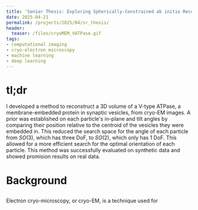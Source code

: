 ```yaml
---
title: 'Senior Thesis: Exploring Spherically-Constrained ab initio Reconstruction of Native-State Membrane Proteins'
date: 2025-04-21
permalink: /projects/2025/04/sr_thesis/
header:
  teaser: /files/cryoMEM_VATPase.gif
tags:
- computational imaging
- cryo-electron microscopy
- machine learning
- deep learning
---
```


# tl;dr

I developed a method to reconstruct a 3D volume of a V-type ATPase, a membrane-embedded protein in synaptic vesicles, from cryo-EM images. A prior was established on each particle's in-plane and tilt angles by comparing their position relative to the centroid of the vesicles they were embedded in. This reduced the search space for the angle of each particle from $SO(3)$, which has three DoF, to $SO(2)$, which only has 1 DoF. This allowed for a more efficient search for the optimal orientation of each particle. This method was successfully evaluated on synthetic data and showed promision results on real data.

# Background

## 

Electron cryo-microscopy, or cryo-EM, is a technique used for 
